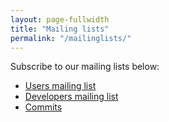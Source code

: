 ```yaml
---
layout: page-fullwidth
title: "Mailing lists"
permalink: "/mailinglists/"
---
```


Subscribe to our mailing lists below:

* [Users mailing list](http://groups.google.com/group/jwpl)
* [Developers mailing list](http://groups.google.com/group/jwpl-dev)
* [Commits](http://groups.google.com/group/jwpl-commits)
